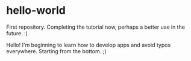 # hello-world
First repository. Completing the tutorial now, perhaps a better use in the future. :)

Hello! I'm beginning to learn how to develop apps and avoid typos everywhere. Starting from the bottom. ;)
